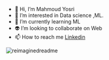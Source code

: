 - 👋 Hi, I’m Mahmoud Yosri
- 👀 I’m interested in Data science ,ML.
- 🌱 I’m currently learning ML
- 👽 I’m looking to collaborate on Web
- 📫 How to reach me [Linkedin](https://www.linkedin.com/in/mahmoud-yosri-b30a89212/)

<img src="https://myreadme.vercel.app/api/embed/mahmoudyosrimahmoud13?panels=userstatistics,toprepositories,toplanguages,commitgraph" alt="reimaginedreadme" />
<!---
mahmoudyosrimahmoud13/mahmoudyosrimahmoud13 is a ✨ special ✨ repository because its `README.md` (this file) appears on your GitHub profile.
You can click the Preview link to take a look at your changes.
--->
